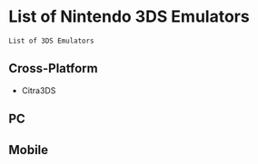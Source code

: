 # List of Nintendo 3DS Emulators

```
List of 3DS Emulators
```

## Cross-Platform
+ Citra3DS

## PC

## Mobile

